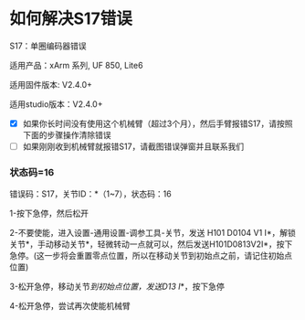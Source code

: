 # 如何解决S17错误

S17：单圈编码器错误

适用产品：xArm 系列, UF 850, Lite6

适用固件版本: V2.4.0+

适用studio版本：V2.4.0+

* [x] 如果你长时间没有使用这个机械臂（超过3个月），然后手臂报错S17，请按照下面的步骤操作清除错误
* [ ] 如果刚刚收到机械臂就报错S17，请截图错误弹窗并且联系我们

### 状态码=16

错误码：S17，关节ID：*（1~7），状态码：16

1-按下急停，然后松开

2-不要使能，进入设置-通用设置-调参工具-关节，发送 H101 D0104 V1 I\*，解锁关节\*，手动移动关节\*，轻微转动一点就可以，然后发送H101D0813V2I\*，按下急停。(这一步将会重置零点位置，所以在移动关节到初始点之前，请记住初始点位置)

3-松开急停，移动关节*到初始点位置，发送D13 I*\*，按下急停

4-松开急停，尝试再次使能机械臂




